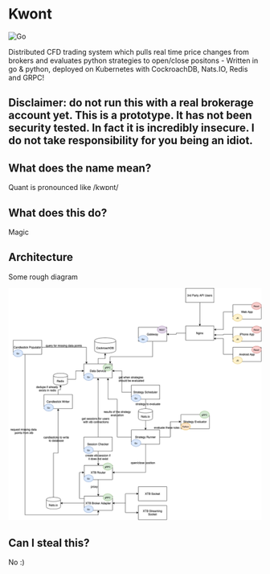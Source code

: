 # Kwont
![Go](https://github.com/ducc/kwont/workflows/Go/badge.svg)

Distributed CFD trading system which pulls real time price changes from brokers and evaluates python strategies to open/close positons - Written in go & python, deployed on Kubernetes with CockroachDB, Nats.IO, Redis and GRPC!

## Disclaimer: do not run this with a real brokerage account yet. This is a prototype. It has not been security tested. In fact it is incredibly insecure. I do not take responsibility for you being an idiot.

## What does the name mean?
Quant is pronounced like /kwɒnt/ 

## What does this do?
Magic

## Architecture
Some rough diagram 

![alt text](diagram.png)

## Can I steal this?
No :) 
